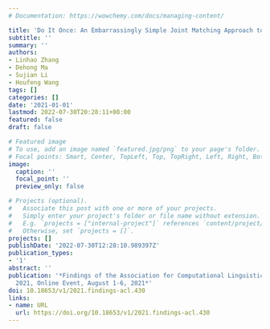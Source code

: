 ```yaml
---
# Documentation: https://wowchemy.com/docs/managing-content/

title: 'Do It Once: An Embarrassingly Simple Joint Matching Approach to Response Selection'
subtitle: ''
summary: ''
authors:
- Linhao Zhang
- Dehong Ma
- Sujian Li
- Houfeng Wang
tags: []
categories: []
date: '2021-01-01'
lastmod: 2022-07-30T20:28:11+08:00
featured: false
draft: false

# Featured image
# To use, add an image named `featured.jpg/png` to your page's folder.
# Focal points: Smart, Center, TopLeft, Top, TopRight, Left, Right, BottomLeft, Bottom, BottomRight.
image:
  caption: ''
  focal_point: ''
  preview_only: false

# Projects (optional).
#   Associate this post with one or more of your projects.
#   Simply enter your project's folder or file name without extension.
#   E.g. `projects = ["internal-project"]` references `content/project/deep-learning/index.md`.
#   Otherwise, set `projects = []`.
projects: []
publishDate: '2022-07-30T12:28:10.989397Z'
publication_types:
- '1'
abstract: ''
publication: '*Findings of the Association for Computational Linguistics: ACL/IJCNLP
  2021, Online Event, August 1-6, 2021*'
doi: 10.18653/v1/2021.findings-acl.430
links:
- name: URL
  url: https://doi.org/10.18653/v1/2021.findings-acl.430
---
```

